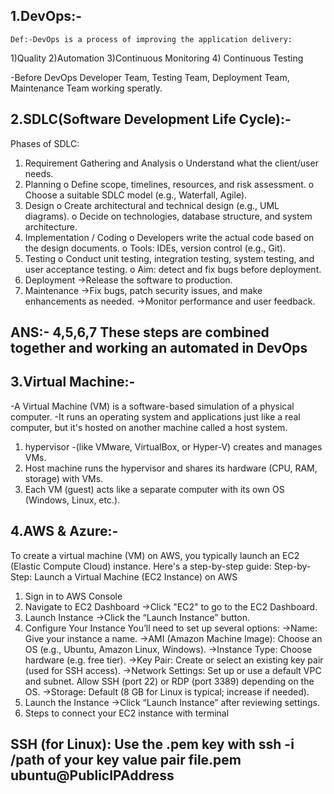 ## 1.DevOps:-
	Def:-DevOps is a process of improving the application delivery:
1)Quality 
2)Automation 
3)Continuous Monitoring 
4) Continuous Testing 

-Before DevOps Developer Team, Testing Team, Deployment Team, Maintenance Team working speratly.

## 2.SDLC(Software Development Life Cycle):-
Phases of SDLC:
1.	Requirement Gathering and Analysis
o	Understand what the client/user needs.
2.	Planning
o	Define scope, timelines, resources, and risk assessment.
o	Choose a suitable SDLC model (e.g., Waterfall, Agile).
3.	Design
o	Create architectural and technical design (e.g., UML diagrams).
o	Decide on technologies, database structure, and system architecture.
4.	Implementation / Coding
o	Developers write the actual code based on the design documents.
o	Tools: IDEs, version control (e.g., Git).
5.	Testing
o	Conduct unit testing, integration testing, system testing, and user acceptance testing.
o	Aim: detect and fix bugs before deployment.
6.	Deployment
	->Release the software to production.
7.	Maintenance
	->Fix bugs, patch security issues, and make enhancements as needed.
        ->Monitor performance and user feedback.
## ANS:- 4,5,6,7 These steps are combined together and working an automated in DevOps

## 3.Virtual Machine:-
-A Virtual Machine (VM) is a software-based simulation of a physical computer.
-It runs an operating system and applications just like a real computer, but it's hosted on another machine called a host system.
1) hypervisor -(like VMware, VirtualBox, or Hyper-V) creates and manages VMs.
2) Host machine runs the hypervisor and shares its hardware (CPU, RAM, storage) with VMs.
3) Each VM (guest) acts like a separate computer with its own OS (Windows, Linux, etc.).

## 4.AWS & Azure:-
To create a virtual machine (VM) on AWS, you typically launch an EC2 (Elastic Compute Cloud) instance. Here's a step-by-step guide:
Step-by-Step: Launch a Virtual Machine (EC2 Instance) on AWS
1. Sign in to AWS Console
2. Navigate to EC2 Dashboard
	->Click "EC2" to go to the EC2 Dashboard.
3. Launch Instance
	->Click the “Launch Instance” button.
4. Configure Your Instance
You’ll need to set up several options:
	->Name: Give your instance a name.
	->AMI (Amazon Machine Image): Choose an OS (e.g., Ubuntu, Amazon Linux, Windows).
	->Instance Type: Choose hardware (e.g. free tier).
	->Key Pair: Create or select an existing key pair (used for SSH access).
	->Network Settings: Set up or use a default VPC and subnet. Allow SSH (port 22) or RDP (port 3389) depending on the OS.
	->Storage: Default (8 GB for Linux is typical; increase if needed).
5. Launch the Instance
	->Click “Launch Instance” after reviewing settings.
6. Steps to connect your EC2 instance with terminal 
## SSH (for Linux): Use the .pem key with ssh -i /path of your key value pair file.pem ubuntu@PublicIPAddress


